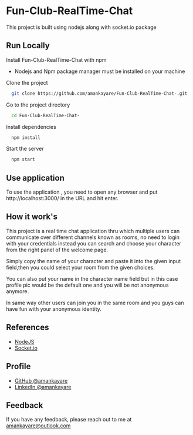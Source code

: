 
# Fun-Club-RealTime-Chat

This project is built using nodejs along with socket.io package

## Run Locally
Install Fun-Club-RealTime-Chat with npm
* Nodejs and Npm package manager must be installed on your machine

Clone the project

```bash
  git clone https://github.com/amankayare/Fun-Club-RealTime-Chat-.git
```

Go to the project directory

```bash
  cd Fun-Club-RealTime-Chat-
```

Install dependencies

```bash
  npm install
```

Start the server

```bash
  npm start
```


## Use application

To use the application , you need to open any browser and put http://localhost:3000/
in the URL and hit enter.



## How it work's

This project is a real time chat application thru which multiple users can communicate 
over different channels known as rooms, no need to login with your credentials instead 
you can search and choose your character from the right panel of the welcome page.

Simply copy the name of your character and paste it into the given input field,then
you could select your room from the given choices.

You can also put your name in the character name field but in this case profile pic
would be the default one and you will be not anonymous anymore.

In same way other users can join you in the same room and you guys can have fun with
your anonymous identity. 

## References

 - [NodeJS](https://nodejs.org/en/)
 - [Socket.io](https://socket.io/)


## Profile

- [GitHub @amankayare](https://github.com/amankayare)
- [LinkedIn @amankayare](https://www.linkedin.com/in/aman-kayare-b25341a9)

## Feedback

If you have any feedback, please reach out to me at amankayare@outlook.com

